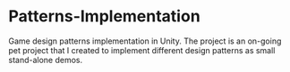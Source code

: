 # Patterns-Implementation
Game design patterns implementation in Unity.
The project is an on-going pet project that I created to implement different design patterns as small stand-alone demos.
